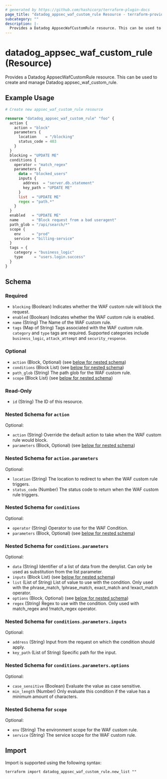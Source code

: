 ```yaml
---
# generated by https://github.com/hashicorp/terraform-plugin-docs
page_title: "datadog_appsec_waf_custom_rule Resource - terraform-provider-datadog"
subcategory: ""
description: |-
  Provides a Datadog AppsecWafCustomRule resource. This can be used to create and manage Datadog appsec_waf_custom_rule.
---
```


# datadog_appsec_waf_custom_rule (Resource)

Provides a Datadog AppsecWafCustomRule resource. This can be used to create and manage Datadog appsec_waf_custom_rule.

## Example Usage

```terraform
# Create new appsec_waf_custom_rule resource

resource "datadog_appsec_waf_custom_rule" "foo" {
  action {
    action = "block"
    parameters {
      location    = "/blocking"
      status_code = 403
    }
  }
  blocking = "UPDATE ME"
  conditions {
    operator = "match_regex"
    parameters {
      data = "blocked_users"
      inputs {
        address  = "server.db.statement"
        key_path = "UPDATE ME"
      }
      list  = "UPDATE ME"
      regex = "path.*"
    }
  }
  enabled   = "UPDATE ME"
  name      = "Block request from a bad useragent"
  path_glob = "/api/search/*"
  scope {
    env     = "prod"
    service = "billing-service"
  }
  tags = {
    category = "business_logic"
    type     = "users.login.success"
  }
}
```

<!-- schema generated by tfplugindocs -->
## Schema

### Required

- `blocking` (Boolean) Indicates whether the WAF custom rule will block the request.
- `enabled` (Boolean) Indicates whether the WAF custom rule is enabled.
- `name` (String) The Name of the WAF custom rule.
- `tags` (Map of String) Tags associated with the WAF custom rule. `category` and `type` tags are required. Supported categories include `business_logic`, `attack_attempt` and `security_response`.

### Optional

- `action` (Block, Optional) (see [below for nested schema](#nestedblock--action))
- `conditions` (Block List) (see [below for nested schema](#nestedblock--conditions))
- `path_glob` (String) The path glob for the WAF custom rule.
- `scope` (Block List) (see [below for nested schema](#nestedblock--scope))

### Read-Only

- `id` (String) The ID of this resource.

<a id="nestedblock--action"></a>
### Nested Schema for `action`

Optional:

- `action` (String) Override the default action to take when the WAF custom rule would block.
- `parameters` (Block, Optional) (see [below for nested schema](#nestedblock--action--parameters))

<a id="nestedblock--action--parameters"></a>
### Nested Schema for `action.parameters`

Optional:

- `location` (String) The location to redirect to when the WAF custom rule triggers.
- `status_code` (Number) The status code to return when the WAF custom rule triggers.



<a id="nestedblock--conditions"></a>
### Nested Schema for `conditions`

Optional:

- `operator` (String) Operator to use for the WAF Condition.
- `parameters` (Block, Optional) (see [below for nested schema](#nestedblock--conditions--parameters))

<a id="nestedblock--conditions--parameters"></a>
### Nested Schema for `conditions.parameters`

Optional:

- `data` (String) Identifier of a list of data from the denylist. Can only be used as substitution from the list parameter.
- `inputs` (Block List) (see [below for nested schema](#nestedblock--conditions--parameters--inputs))
- `list` (List of String) List of value to use with the condition. Only used with the phrase_match, !phrase_match, exact_match and !exact_match operator.
- `options` (Block, Optional) (see [below for nested schema](#nestedblock--conditions--parameters--options))
- `regex` (String) Regex to use with the condition. Only used with match_regex and !match_regex operator.

<a id="nestedblock--conditions--parameters--inputs"></a>
### Nested Schema for `conditions.parameters.inputs`

Optional:

- `address` (String) Input from the request on which the condition should apply.
- `key_path` (List of String) Specific path for the input.


<a id="nestedblock--conditions--parameters--options"></a>
### Nested Schema for `conditions.parameters.options`

Optional:

- `case_sensitive` (Boolean) Evaluate the value as case sensitive.
- `min_length` (Number) Only evaluate this condition if the value has a minimum amount of characters.




<a id="nestedblock--scope"></a>
### Nested Schema for `scope`

Optional:

- `env` (String) The environment scope for the WAF custom rule.
- `service` (String) The service scope for the WAF custom rule.

## Import

Import is supported using the following syntax:

```shell
terraform import datadog_appsec_waf_custom_rule.new_list ""
```
